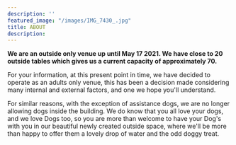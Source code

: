 ```yaml
---
description: ''
featured_image: "/images/IMG_7430_.jpg"
title: ABOUT
description:
---
```


**We are an outside only venue up until May 17 2021. We have close to 20 outside tables which gives us a current capacity of approximately 70.**

For your information, at this present point in time, we have decided to operate as an adults only venue, this has been a decision made considering many internal and external factors, and one we hope you'll understand.

For similar reasons, with the exception of assistance dogs, we are no longer allowing dogs inside the building. We do know that you all love your dogs, and we love Dogs too, so you are more than welcome to have your Dog's with you in our beautiful newly created outside space, where we'll be more than happy to offer them a lovely drop of water and the odd doggy treat.